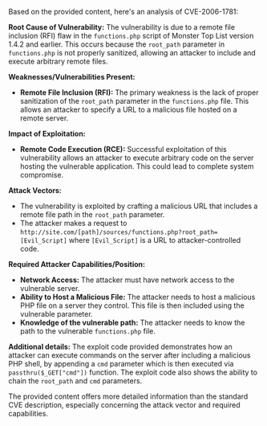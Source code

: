 Based on the provided content, here's an analysis of CVE-2006-1781:

**Root Cause of Vulnerability:**
The vulnerability is due to a remote file inclusion (RFI) flaw in the `functions.php` script of Monster Top List version 1.4.2 and earlier. This occurs because the `root_path` parameter in `functions.php` is not properly sanitized, allowing an attacker to include and execute arbitrary remote files.

**Weaknesses/Vulnerabilities Present:**
- **Remote File Inclusion (RFI):** The primary weakness is the lack of proper sanitization of the `root_path` parameter in the `functions.php` file. This allows an attacker to specify a URL to a malicious file hosted on a remote server.

**Impact of Exploitation:**
- **Remote Code Execution (RCE):** Successful exploitation of this vulnerability allows an attacker to execute arbitrary code on the server hosting the vulnerable application. This could lead to complete system compromise.

**Attack Vectors:**
- The vulnerability is exploited by crafting a malicious URL that includes a remote file path in the `root_path` parameter.
-  The attacker makes a request to `http://site.com/[path]/sources/functions.php?root_path=[Evil_Script]` where `[Evil_Script]` is a URL to attacker-controlled code.

**Required Attacker Capabilities/Position:**
- **Network Access:** The attacker must have network access to the vulnerable server.
- **Ability to Host a Malicious File:** The attacker needs to host a malicious PHP file on a server they control. This file is then included using the vulnerable parameter.
- **Knowledge of the vulnerable path:** The attacker needs to know the path to the vulnerable `functions.php` file.

**Additional details:**
The exploit code provided demonstrates how an attacker can execute commands on the server after including a malicious PHP shell, by appending a `cmd` parameter which is then executed via `passthru($_GET["cmd"])` function.
The exploit code also shows the ability to chain the `root_path` and `cmd` parameters.

The provided content offers more detailed information than the standard CVE description, especially concerning the attack vector and required capabilities.
